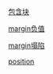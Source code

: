 [包含块](https://developer.mozilla.org/zh-CN/docs/Web/CSS/Containing_block)

[margin负值](http://www.hicss.net/i-know-you-do-not-know-the-negative-margin/)

[margin塌陷](https://www.jianshu.com/p/d82bcc2cd739)

[position](https://developer.mozilla.org/zh-CN/docs/Web/CSS/position)